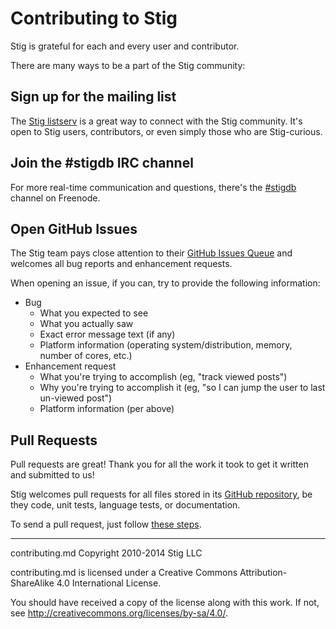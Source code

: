 # Contributing to Stig

Stig is grateful for each and every user and contributor.

There are many ways to be a part of the Stig community:

## Sign up for the mailing list

The [Stig listserv](contact.md) is a great way to connect with the Stig community. It's open to Stig users, contributors, or even simply those who are Stig-curious.

## Join the #stigdb IRC channel

For more real-time communication and questions, there's the [#stigdb](contact.md) channel on Freenode.

## Open GitHub Issues

The Stig team pays close attention to their [GitHub Issues Queue](https://github.com/StigDB/stigdb/issues) and welcomes all bug reports and enhancement requests.

When opening an issue, if you can, try to provide the following information:

* Bug
    * What you expected to see
    * What you actually saw
    * Exact error message text (if any)
    * Platform information (operating system/distribution, memory, number of cores, etc.)
* Enhancement request
    * What you're trying to accomplish (eg, "track viewed posts")
    * Why you're trying to accomplish it (eg, "so I can jump the user to last un-viewed post")
    * Platform information (per above)

## Pull Requests

Pull requests are great! Thank you for all the work it took to get it written and submitted to us!

Stig welcomes pull requests for all files stored in its [GitHub repository](https://github.com/stigdb/stigdb), be they code, unit tests, language tests, or documentation.

To send a pull request, just follow [these steps](pull_requests.md).

-----

contributing.md Copyright 2010-2014 Stig LLC

contributing.md is licensed under a Creative Commons Attribution-ShareAlike 4.0 International License.

You should have received a copy of the license along with this work. If not, see <http://creativecommons.org/licenses/by-sa/4.0/>.

